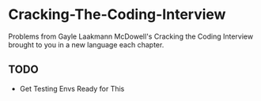 # Cracking-The-Coding-Interview
Problems from Gayle Laakmann McDowell's Cracking the Coding Interview brought to you in a new language each chapter.


## TODO
* Get Testing Envs Ready for This
